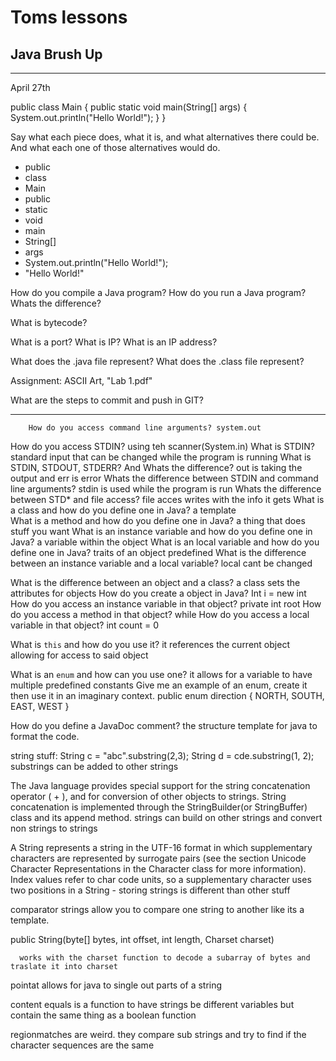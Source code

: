# Toms lessons 

## Java Brush Up

------------------------
April 27th

public class Main {
  public static void main(String[] args) {
    System.out.println("Hello World!");
  }
}

Say what each piece does, what it is, and what alternatives there could be. And what each one of those alternatives would do.

- public
- class
- Main
- public
- static
- void
- main
- String[]
- args
- System.out.println("Hello World!");
- "Hello World!"

How do you compile a Java program?
How do you run a Java program?
Whats the difference?

What is bytecode?

What is a port?
What is IP?
What is an IP address?

What does the .java file represent?
What does the .class file represent?

Assignment: ASCII Art, "Lab 1.pdf"

What are the steps to commit and push in GIT?

--------------------------------

		How do you access command line arguments? system.out
How do you access STDIN? using teh scanner(System.in)
What is STDIN? standard input that can be changed while the program is running
What is STDIN, STDOUT, STDERR? And Whats the difference? out is taking the output and err is error
Whats the difference between STDIN and command line arguments?
stdin is used while the program is run
Whats the difference between STD* and file access?
file acces writes with the info it gets
What is a class and how do you define one in Java? a template	
What is a method and how do you define one in Java? a thing that does stuff you want
What is an instance variable and how do you define one in Java? a variable within the object
What is an local variable and how do you define one in Java? traits of an object predefined
What is the difference between an instance variable and a local variable? local cant be changed

What is the difference between an object and a class? a class sets the attributes for objects
How do you create a object in Java? Int i = new int
How do you access an instance variable in that object?  private int root
How do you access a method in that object? while
How do you access a local variable in that object? int count = 0

What is `this` and how do you use it? it references the current object allowing for access to said object

What is an `enum` and how can you use one? it allows for a variable to have multiple predefined constants
Give me an example of an enum, create it then use it in an imaginary context. public enum direction {
	NORTH, SOUTH, EAST, WEST
}

How do you define a JavaDoc comment? the structure template for java to format the code.

string stuff:
String c = "abc".substring(2,3);
     String d = cde.substring(1, 2);
 substrings can be added to other strings

 The Java language provides special support for the string concatenation operator ( + ), and for conversion of other objects to strings. String concatenation is implemented through the StringBuilder(or StringBuffer) class and its append method.
 strings can build on other strings and convert non strings to strings

 A String represents a string in the UTF-16 format in which supplementary characters are represented by surrogate pairs (see the section Unicode Character Representations in the Character class for more information). Index values refer to char code units, so a supplementary character uses two positions in a String - storing strings is different than other stuff

 comparator strings allow you to compare one string to another like its a template.

 public String(byte[] bytes,
      int offset,
      int length,
      Charset charset)

      works with the charset function to decode a subarray of bytes and traslate it into charset

pointat allows for java to single out parts of a string

content equals is a function to have strings be different variables but contain the same thing as a boolean function

regionmatches are weird. they compare sub strings and try to find if the character sequences are the same